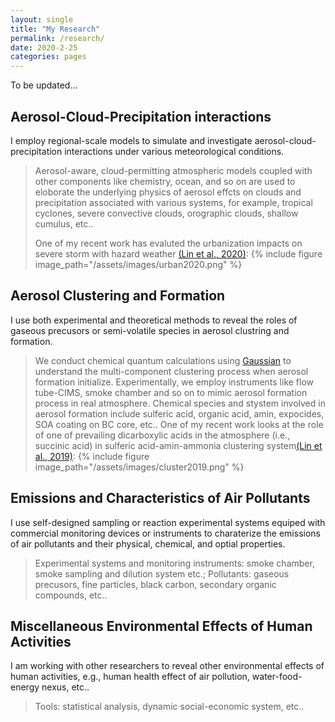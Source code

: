 ```yaml
---
layout: single
title: "My Research"
permalink: /research/
date: 2020-2-25
categories: pages
---
```

To be updated...

## Aerosol-Cloud-Precipitation interactions
I employ regional-scale models to simulate and investigate aerosol-cloud-precipitation interactions under various meteorological conditions.
>Aerosol-aware, cloud-permitting atmospheric models coupled with other components like chemistry, ocean, and so on are used to eloborate the underlying physics of aerosol effcts on clouds and precipitation associated with various systems, for example, tropical cyclones, severe convective clouds, orographic clouds, shallow cumulus, etc..
>
>One of my recent work has evaluted the urbanization impacts on severe storm with hazard weather [(Lin et al., 2020)](https://journals.ametsoc.org/view/journals/atsc/aop/JAS-D-20-0106.1/JAS-D-20-0106.1.xml):
{% include figure image_path="/assets/images/urban2020.png" %}

## Aerosol Clustering and Formation
I use both experimental and theoretical methods to reveal the roles of gaseous precusors or semi-volatile species in aerosol clustring and formation.
>We conduct chemical quantum calculations using [Gaussian](https://gaussian.com/) to understand the multi-component clustering process when aerosol formation initialize. Experimentally, we employ instruments like flow tube-CIMS, smoke chamber and so on to mimic aerosol formation process in real atmosphere. Chemical species and stystem involved in aerosol formation include sulferic acid, organic acid, amin, expocides, SOA coating on BC core, etc..
>One of my recent work looks at the role of one of prevailing dicarboxylic acids in the atmosphere (i.e., succinic acid) in sulferic acid-amin-ammonia clustering system[(Lin et al., 2019)](https://acp.copernicus.org/articles/19/8003/2019/):
{% include figure image_path="/assets/images/cluster2019.png" %}

## Emissions and Characteristics of Air Pollutants
I use self-designed sampling or reaction experimental systems equiped with commercial monitoring devices or instruments to charaterize the emissions of air pollutants and their physical, chemical, and optial properties.
>Experimental systems and monitoring instruments: smoke chamber, smoke sampling and dilution system etc.;
>Pollutants: gaseous precusors, fine particles, black carbon, secondary organic compounds, etc..

## Miscellaneous Environmental Effects of Human Activities
I am working with other researchers to reveal other environmental effects of human activities, e.g., human health effect of air pollution, water-food-energy nexus, etc..
>Tools: statistical analysis, dynamic social-economic system, etc..
